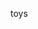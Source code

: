 <!--
 * @Author: NMTuan
 * @Email: NMTuan@qq.com
 * @Date: 2023-01-04 19:14:25
 * @LastEditTime: 2023-01-04 19:14:29
 * @LastEditors: NMTuan
 * @Description:
 * @FilePath: \muyi.dev\docs\toys\index.md
-->

toys

